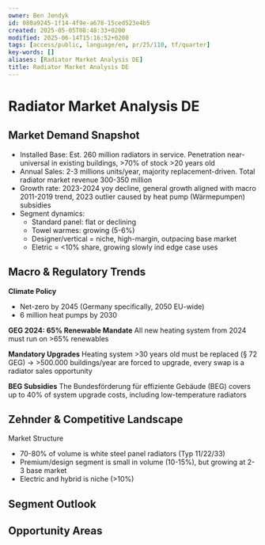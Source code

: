```yaml
---
owner: Ben Jendyk
id: 080a9245-1f14-4f9e-a678-15ced523e4b5
created: 2025-05-05T08:48:33+0200
modified: 2025-06-14T15:16:52+0200
tags: [access/public, language/en, pr/25/110, tf/quarter]
key-words: []
aliases: [Radiator Market Analysis DE]
title: Radiator Market Analysis DE
---
```


# Radiator Market Analysis DE

## Market Demand Snapshot

- Installed Base: Est. 260 million radiators in service. Penetration near-universal in existing buildings, >70% of stock >20 years old
- Annual Sales: 2-3 millions units/year, majority replacement-driven. Total radiator market revenue 300-350 million
- Growth rate: 2023-2024 yoy decline, general growth aligned with macro 2011-2019 trend, 2023 outlier caused by heat pump (Wärmepumpen) subsidies
- Segment dynamics:
	- Standard panel: flat or declining
	- Towel warmes: growing (5-6%)
	- Designer/vertical = niche, high-margin, outpacing base market
	- Eletric = <10% share, growing slowly ind edge case uses

## Macro & Regulatory Trends

**Climate Policy**
- Net-zero by 2045 (Germany specifically, 2050 EU-wide)
- 6 million heat pumps by 2030

**GEG 2024: 65% Renewable Mandate**
All new heating system from 2024 must run on >65% renewables

**Mandatory Upgrades**
Heating system >30 years old must be replaced (§ 72 GEG)
-> >500.000 buildings/year are forced to upgrade, every swap is a radiator sales opportunity

**BEG Subsidies**
The Bundesförderung für effiziente Gebäude (BEG) covers up to 40% of system upgrade costs, including low-temperature radiators

## Zehnder & Competitive Landscape

Market Structure
- 70-80% of volume is white steel panel radiators (Typ 11/22/33)
- Premium/design segment is small in volume (10-15%), but growing at 2-3 base market
- Electric and hybrid is niche (>10%)




## Segment Outlook

## Opportunity Areas